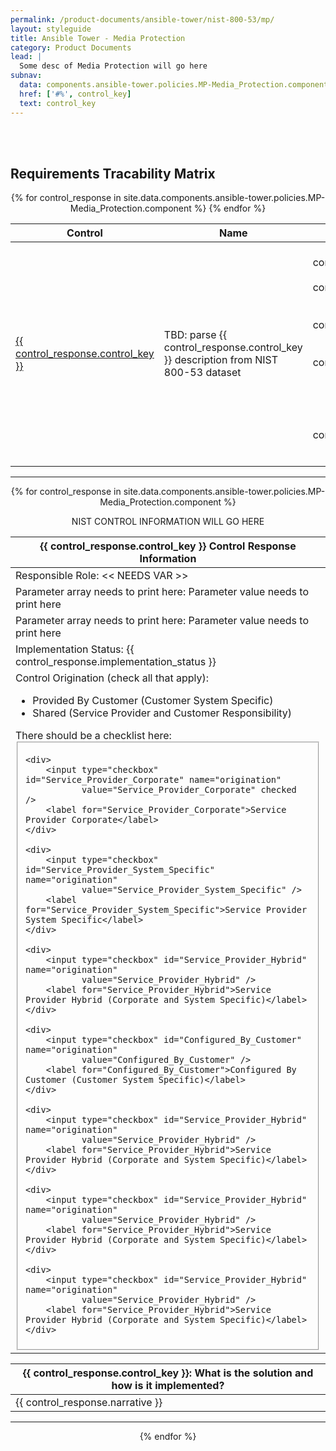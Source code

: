 ```yaml
---
permalink: /product-documents/ansible-tower/nist-800-53/mp/
layout: styleguide
title: Ansible Tower - Media Protection
category: Product Documents
lead: |
  Some desc of Media Protection will go here
subnav:
  data: components.ansible-tower.policies.MP-Media_Protection.component
  href: ['#%', control_key]
  text: control_key
---
```


<br /><br />

<!-- BEGIN CONTROL SUMMARY TABLE -->
<h2>Requirements Tracability Matrix</h2>
<center>
  <table width="85%">
    <thead>
      <tr>
        <th>Control</th>
        <th>Name</th>
        <th>Status</th>
      </tr>
    </thead>
    {% for control_response in site.data.components.ansible-tower.policies.MP-Media_Protection.component %}
    <tr>
      <td><a href="#{{ control_response.control_key }}">{{ control_response.control_key }}</a></td>
      <td>TBD: parse {{ control_response.control_key }} description from NIST 800-53 dataset</td>
      <td>
        <center>
          {% if control_response.implementation_status == 'complete' or control_response.implementation_status == 'not applicable' %}
          <div class="usa-alert usa-alert-success" >
          {% elsif control_response.implementation_status == 'partial' %}
          <div class="usa-alert usa-alert-warning" >
          {% elsif control_response.implementation_status == 'planned' %}
          <div class="usa-alert usa-alert-info" > 
          {% else %} 
          <div class="usa-alert usa-alert-error" role="alert" > 
          {% endif %} 
            <div class="usa-alert-body">
               <p class="usa-alert-text">{{ control_response.implementation_status }}</p>
            </div>
          </div>
        </center>
      </td>
    </tr>
    {% endfor %}
  </table>
</center>
<!-- END CONTROL SUMMARY TABLE -->

<div class="usa-grid">
  <hr class="homepage-rule center-diamond" />
</div>

<!-- BEGIN CONTROL RESPONSE TABLE -->
<center>
{% for control_response in site.data.components.ansible-tower.policies.MP-Media_Protection.component %}

<p>NIST CONTROL INFORMATION WILL GO HERE</p>

<table width="85%">
  <thead>
    <tr id="{{ control_response.control_key }}">
      <th scope="row">
        <strong>
          <center>
            {{ control_response.control_key }} Control Response Information
          </center>
        </strong>
      </th>
    </tr>
  </thead>
  <tr>
    <td>Responsible Role: << NEEDS VAR >></td>
  </tr>
  <tr>
    <td>Parameter array needs to print here:  Parameter value needs to print here</td>
  </tr>
  <tr>
    <td>Parameter array needs to print here:  Parameter value needs to print here</td>
  </tr>
  <tr>
    <td>Implementation Status: {{ control_response.implementation_status }}</td>
  </tr>
  <tr>
    <td>Control Origination (check all that apply):
      <ul>
        <li>Provided By Customer (Customer System Specific)</li>
        <li>Shared (Service Provider and Customer Responsibility)</li>
      </ul>
      There should be a checklist here:
      <fieldset>
  
    <div>
        <input type="checkbox" id="Service_Provider_Corporate" name="origination"
               value="Service_Provider_Corporate" checked />
        <label for="Service_Provider_Corporate">Service Provider Corporate</label>
    </div>

    <div>
        <input type="checkbox" id="Service_Provider_System_Specific" name="origination"
               value="Service_Provider_System_Specific" />
        <label for="Service_Provider_System_Specific">Service Provider System Specific</label>
    </div>

    <div>
        <input type="checkbox" id="Service_Provider_Hybrid" name="origination"
               value="Service_Provider_Hybrid" />
        <label for="Service_Provider_Hybrid">Service Provider Hybrid (Corporate and System Specific)</label>
    </div>

    <div>
        <input type="checkbox" id="Configured_By_Customer" name="origination"
               value="Configured_By_Customer" />
        <label for="Configured_By_Customer">Configured By Customer (Customer System Specific)</label>
    </div>

    <div>
        <input type="checkbox" id="Service_Provider_Hybrid" name="origination"
               value="Service_Provider_Hybrid" />
        <label for="Service_Provider_Hybrid">Service Provider Hybrid (Corporate and System Specific)</label>
    </div>

    <div>
        <input type="checkbox" id="Service_Provider_Hybrid" name="origination"
               value="Service_Provider_Hybrid" />
        <label for="Service_Provider_Hybrid">Service Provider Hybrid (Corporate and System Specific)</label>
    </div>

    <div>
        <input type="checkbox" id="Service_Provider_Hybrid" name="origination"
               value="Service_Provider_Hybrid" />
        <label for="Service_Provider_Hybrid">Service Provider Hybrid (Corporate and System Specific)</label>
    </div>

</fieldset>
    </td>
  </tr>
</table>

<table width="85%">
  <thead>
    <tr>
      <th>{{ control_response.control_key }}: What is the solution and how is it implemented?</th>
    </tr>
  </thead>
  <tr>
    <td>
      <!--
      {% if control_response.narrative %}
      {{ control_response.narrative | markdownify | replace: '<p>', '' | replace: '</p>', '' }}
      {% else %}
      working on sub-elements!
      {% endif %}
      -->
      {{ control_response.narrative }}
    </td>
  </tr>
</table>

<div class="usa-grid">
  <hr class="homepage-rule center-diamond" />
</div>
{% endfor %}
</center>
<!-- END CONTROL RESPONSE LOOP -->

[open an issue]: https://github.com/uswds/uswds-site/issues/new
[send us an email]: mailto:uswds@gsa.gov
